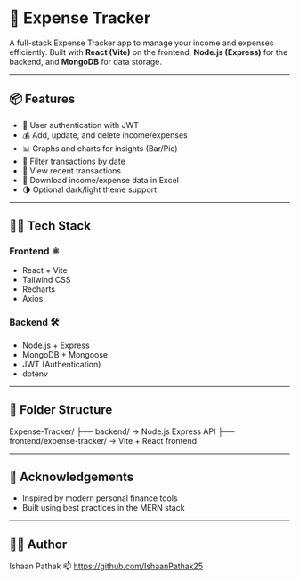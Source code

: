 # 💸 Expense Tracker

A full-stack Expense Tracker app to manage your income and expenses efficiently. Built with **React (Vite)** on the frontend, **Node.js (Express)** for the backend, and **MongoDB** for data storage.

---

## 📦 Features

- 🔐 User authentication with JWT
- 💰 Add, update, and delete income/expenses
- 📊 Graphs and charts for insights (Bar/Pie)
- 📆 Filter transactions by date
- 🔎 View recent transactions
- 📁 Download income/expense data in Excel
- 🌗 Optional dark/light theme support

---

## 🧑‍💻 Tech Stack

### Frontend ⚛️
- React + Vite
- Tailwind CSS
- Recharts
- Axios

### Backend 🛠️
- Node.js + Express
- MongoDB + Mongoose
- JWT (Authentication)
- dotenv

---

## 📁 Folder Structure

Expense-Tracker/
├── backend/ → Node.js Express API
├── frontend/expense-tracker/ → Vite + React frontend

---

## 🙌 Acknowledgements
- Inspired by modern personal finance tools
- Built using best practices in the MERN stack

---

## 🧑‍💼 Author
Ishaan Pathak
📫 https://github.com/IshaanPathak25

